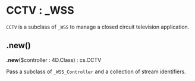 # CCTV : _WSS

`CCTV` is a subclass of `_WSS` to manage a closed circuit television application.  

## .new() 

**.new**($controller : 4D.Class) : cs.CCTV

Pass a subclass of `_WSS_Controller` and a collection of stream identifiers. 